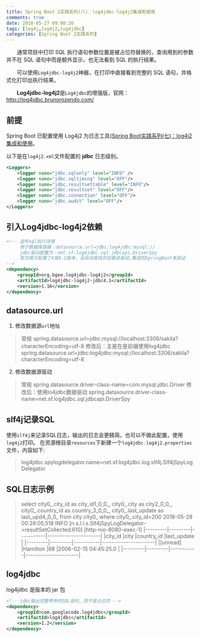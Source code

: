 ```yaml
---
title: Spring Boot 2实践系列(八)：log4jdbc-log4j2集成和使用
comments: true
date: 2018-05-27 09:08:20
tags: [log4j,log4j2,log4jdbc]
categories: [Spring Boot 2实践系列]
---
```

　　通常项目中打印 SQL 执行语句参数位置是被占位符替换的，查询用到的参数并不在 SQL 语句中而是额外显示，也无法看到 SQL 的执行结果。

　　可以使用`Log4jdbc-log4j2`神器，在打印中直接看到完整的 SQL 语句，并格式化打印出执行结果。

　　**Log4jdbc-log4j2**是`Log4jdbc`的增强版，官网：http://log4jdbc.brunorozendo.com/
<!-- more -->
## 前提 ##
Spring Boot 已配置使用 Log4j2 为日志工具([Spring Boot实践系列(七)：log4j2集成和使用](http://112.74.59.39/2018/05/27/springboot-app-7-log4j2/)。

以下是在`log4j2.xml`文件配置的 **jdbc** 日志级别。
``` xml
<Loggers>
    <logger name="jdbc.sqlonly" level="INFO" />
    <logger name="jdbc.sqltiming" level="OFF"/>
    <logger name="jdbc.resultsettable" level="INFO"/>
    <logger name="jdbc.resultset" level="OFF"/>
    <logger name="jdbc.connection" level="OFF"/>
    <logger name="jdbc.audit" level="OFF"/>
</Loggers>
```

## 引入Log4jdbc-log4j2依赖 ##
``` xml
<!-- 监听sql执行详情
     用于数据库链接：datasource.url=jdbc:log4jdbc:mysql://
     jdbc驱动配置为：net.sf.log4jdbc.sql.jdbcapi.DriverSpy
     官方提示配置了4或4.1版本，会自动查找并加载该驱动,集成到SpringBoot未验证
-->
<dependency>
    <groupId>org.bgee.log4jdbc-log4j2</groupId>
    <artifactId>log4jdbc-log4j2-jdbc4.1</artifactId>
    <version>1.16</version>
</dependency>
```

## datasource.url ##
1. 修改数据源`url`地址
> 常规
> spring.datasource.url=jdbc:mysql://localhost:3306/sakila?characterEncoding=utf-8
> 修改后：主是在是前缀使用log4jdbc
> spring.datasource.url=jdbc:log4jdbc:mysql://localhost:3306/sakila?characterEncoding=utf-8

2. 修改数据源驱动
> 常规
> spring.datasource.driver-class-name=com.mysql.jdbc.Driver
> 修改后：使用lo4jdbc数据驱动
> spring.datasource.driver-class-name=net.sf.log4jdbc.sql.jdbcapi.DriverSpy

## slf4j记录SQL ##
使用`slf4j`来记录SQL日志，输出的日志会更精简。也可以不做此配置，使用`log4j2`打印。
在资源根目录`resources`下新建一个`log4jdbc.log4j2.properties`文件，内容如下:
> log4jdbc.spylogdelegator.name=net.sf.log4jdbc.log.slf4j.Slf4jSpyLogDelegator

## SQL日志示例 ##
> select city0_.city_id as city_id1_0_0_, city0_.city as city2_0_0_, city0_.country_id as country_3_0_0_, city0_.last_update as last_upd4_0_0_ from city city0_ where city0_.city_id=200 
> 2018-05-28 00:28:05,518 INFO [n.s.l.l.s.Slf4jSpyLogDelegator->resultSetCollected:610] [http-nio-8080-exec-1] 
> |---------|---------|-----------|----------------------|
> |city_id  |city     |country_id |last_update           |
> |---------|---------|-----------|----------------------|
> |[unread] |Hamilton |68         |2006-02-15 04:45:25.0 |
> |---------|---------|-----------|----------------------|


## log4jdbc ##
log4jdbc 是版本的 jar 包
``` xml
<!-- jdbc输出完整带参的SQL语句，而不是占位符 -->
<dependency>
    <groupId>com.googlecode.log4jdbc</groupId>
    <artifactId>log4jdbc</artifactId>
    <version>1.2</version>
</dependency>
```